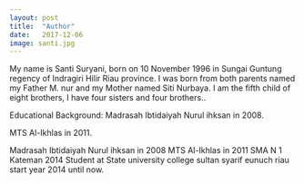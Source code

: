 ```yaml
---
layout: post
title:  "Author"
date:   2017-12-06
image: santi.jpg
---
```


<p class="intro"><span class="dropcap"></span>My name is Santi Suryani, born on 10 November 1996 in Sungai Guntung regency of Indragiri Hilir Riau province. I was born from both parents named my Father M. nur and my Mother named Siti Nurbaya. I am the fifth child of eight brothers, I have four sisters and four brothers..</p>

Educational Background:
<p1 class="intro"><span class="dropcap"></span>Madrasah Ibtidaiyah Nurul ihksan in 2008.</p1>

<p2 class="intro"><span class="dropcap"></span>MTS Al-Ikhlas in 2011.</p2>

Madrasah Ibtidaiyah Nurul ihksan in 2008
MTS Al-Ikhlas in 2011
SMA N 1 Kateman 2014
Student at State university college sultan syarif eunuch riau start year 2014 until now.

<img src="{{ '/assets/img/IMG-20171108-WA0047.jpg' | prepend: site.baseurl }}" alt=""> 

